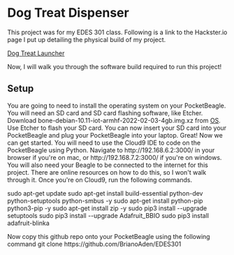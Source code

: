 <h1>Dog Treat Dispenser</h1>
<p> This project was for my EDES 301 class. Following is a link to the Hackster.io page I put up detailing the physical build of my project.</p>
<a href="https://www.hackster.io/aden-briano/edes301-dog-treat-launcher-bcfb15">Dog Treat Launcher</a>
<p> Now, I will walk you through the software build required to run this project!</p> 


<h2> Setup </h2>
<p> You are going to need to install the operating system on your PocketBeagle. You will need an SD card and SD card flashing software, like Etcher. 
Download bone-debian-10.11-iot-armhf-2022-02-03-4gb.img.xz from <a href="https://rcn-ee.com/rootfs/bb.org/testing/2022-02-03/buster-iot/">OS</a>. 
Use Etcher to flash your SD card. You can now insert your SD card into your PocketBeagle and plug your PocketBeagle into your laptop. 
Great! Now we can get started. You will need to use the Cloud9 IDE to code on the PocketBeagle using Python. Navigate to http://192.168.6.2:3000/ 
in your browser if you're on mac, or http://192.168.7.2:3000/ if you're on windows. You will also need your Beagle to be connected to the internet for this project. 
There are online resources on how to do this, so I won't walk through it. Once you're on Cloud9, run the following commands.</p>
<p>
                                            sudo apt-get update
                                            sudo apt-get install build-essential python-dev python-setuptools python-smbus -y
                                            sudo apt-get install python-pip python3-pip -y
                                            sudo apt-get install zip -y
                                            sudo pip3 install --upgrade setuptools
                                            sudo pip3 install --upgrade Adafruit_BBIO
                                            sudo pip3 install adafruit-blinka
</p>
<p>
Now copy this github repo onto your PocketBeagle using the following command
                                            git clone https://github.com/BrianoAden/EDES301
</p>